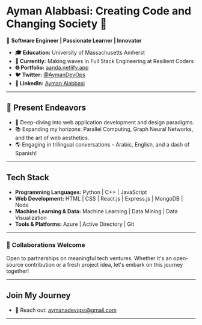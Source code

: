 # **Ayman Alabbasi: Creating Code and Changing Society 🌌**

🚀 **Software Engineer | Passionate Learner | Innovator**

- **🎓 Education:** University of Massachusetts Amherst
- **💼 Currently:** Making waves in Full Stack Engineering at Resilient Coders
- **🌐 Portfolio:** [aanda.netlify.app](https://aanda.netlify.app/)
- **🐦 Twitter:** [@AymanDevOps](https://twitter.com/AymanDevOps)
- **📧 LinkedIn:** [Ayman Alabbasi](https://linkedin.com/in/aymanalabbasi)

---

## 🚀 **Present Endeavors**

- 🔧 Deep-diving into web application development and design paradigms.
- 📚 Expanding my horizons: Parallel Computing, Graph Neural Networks, and the art of web aesthetics.
- 🌎 Engaging in trilingual conversations - Arabic, English, and a dash of Spanish!

---

## **Tech Stack**

- **Programming Languages:** Python | C++ | JavaScript
- **Web Development:** HTML | CSS | React.js | Express.js | MongoDB | Node
- **Machine Learning & Data:** Machine Learning | Data Mining | Data Visualization
- **Tools & Platforms:** Azure | Active Directory | Git

---

### 🤝 **Collaborations Welcome**

Open to partnerships on meaningful tech ventures. Whether it's an open-source contribution or a fresh project idea, let's embark on this journey together!

---

## **Join My Journey**

- 📧 Reach out: aymanadevops@gmail.com

---


